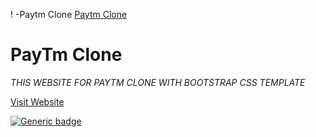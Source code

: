 ! -Paytm Clone
[Paytm Clone]()
# PayTm Clone 
*THIS WEBSITE FOR PAYTM CLONE WITH BOOTSTRAP CSS TEMPLATE*


[Visit Website](https://paytm-clone-app.netlify.app/)

[![Generic badge](https://img.shields.io/badge/Live-STATUS-<COLOR>.svg)](https://paytm-clone-app.netlify.app/)